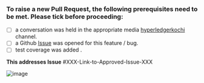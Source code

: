 

### To raise a new Pull Request, the following prerequisites need to be met. Please tick before proceeding:


- [ ] a conversation was held in the appropriate media [hyperledgerkochi](https://github.com/orgs/hyperledgerkochi/projects/3) channel.
- [ ] a Github [Issue](https://github.com/hyperledgerkochi/KOBman/issues) was opened for this feature / bug.
- [ ] test coverage was added .

**This addresses Issue** #XXX-Link-to-Approved-Issue-XXX

![image](https://user-images.githubusercontent.com/33585301/90174860-40e06e00-ddc4-11ea-863a-2355d9eb512b.png)


